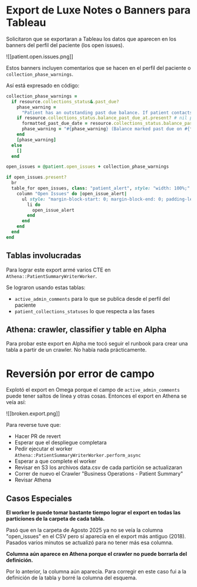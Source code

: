 # Export de Luxe Notes o Banners para Tableau

Solicitaron que se exportaran a Tableau los datos que aparecen en los banners del perfil del paciente (los open issues).

![[patient.open.issues.png]]

Estos banners incluyen comentarios que se hacen en el perfil del paciente o `collection_phase_warnings`.

Así está expresado en código:
```ruby
collection_phase_warnings =
  if resource.collections_status&.past_due?
    phase_warning =
      "Patient has an outstanding past due balance. If patient contacts Luna, transfer to Billing."
    if resource.collections_status.balance_past_due_at.present? # nil possible during QA setup
      formatted_past_due_date = resource.collections_status.balance_past_due_at.to_date.to_fs
      phase_warning = "#{phase_warning} (Balance marked past due on #{formatted_past_due_date})"
    end
    [phase_warning]
  else
    []
  end

open_issues = @patient.open_issues + collection_phase_warnings

if open_issues.present?
  br
  table_for open_issues, class: "patient_alert", style: "width: 100%;" do
    column "Open Issues" do |open_issue_alert|
      ul style: "margin-block-start: 0; margin-block-end: 0; padding-left: 24px;" do
        li do
          open_issue_alert
        end
      end
    end
  end
end
```

## Tablas involucradas

Para lograr este export armé varios CTE en `Athena::PatientSummaryWriterWorker`.

Se lograron usando estas tablas:

- `active_admin_comments` para lo que se publica desde el perfil del paciente
- `patient_collections_statuses` lo que respecta a las fases

## Athena: crawler, classifier y table en Alpha

Para probar este export en Alpha me tocó seguir el runbook para crear una tabla a partir de un crawler. No había nada prácticamente.

# Reversión por error de campo

Explotó el export en Omega porque el campo de `active_admin_comments` puede tener saltos de línea y otras cosas. Entonces el export en Athena se veía así:

![[broken.export.png]]

Para reverse tuve que:

- Hacer PR de revert
- Esperar que el despliegue completara
- Pedir ejecutar el worker `Athena::PatientSummaryWriterWorker.perform_async`
- Esperar a que complete el worker
- Revisar en S3 los archivos data.csv de cada partición se actualizaran
- Correr de nuevo el Crawler "Business Operations - Patient Summary"
- Revisar Athena

## Casos Especiales

**El worker le puede tomar bastante tiempo lograr el export en todas las particiones de la carpeta de cada tabla.**

Pasó que en la carpeta de Agosto 2025 ya no se veía la columna "open_issues" en el CSV pero sí aparecía en el export más antiguo (2018). Pasados varios minutos se actualizó para no tener más esa columna.

**Columna aún aparece en Athena porque el crawler no puede borrarla del definición.**

Por lo anterior, la columna aún aparecía. Para corregir en este caso fui a la definición de la tabla y borré la columna del esquema.